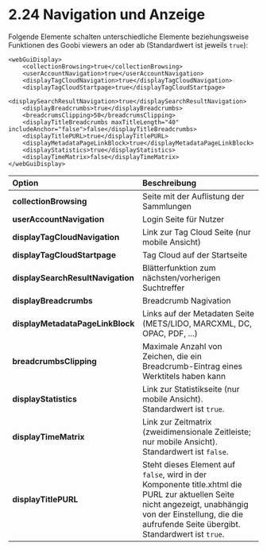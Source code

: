 # 2.24 Navigation und Anzeige

Folgende Elemente schalten unterschiedliche Elemente beziehungsweise Funktionen des Goobi viewers an oder ab \(Standardwert ist jeweils `true`\):

```markup
<webGuiDisplay>
    <collectionBrowsing>true</collectionBrowsing>
    <userAccountNavigation>true</userAccountNavigation>
    <displayTagCloudNavigation>true</displayTagCloudNavigation>
    <displayTagCloudStartpage>true</displayTagCloudStartpage>
    <displaySearchResultNavigation>true</displaySearchResultNavigation>
    <displayBreadcrumbs>true</displayBreadcrumbs>
    <breadcrumsClipping>50</breadcrumsClipping>
    <displayTitleBreadcrumbs maxTitleLength="40" includeAnchor="false">false</displayTitleBreadcrumbs>
    <displayTitlePURL>true</displayTitlePURL>
    <displayMetadataPageLinkBlock>true</displayMetadataPageLinkBlock>
    <displayStatistics>true</displayStatistics>
    <displayTimeMatrix>false</displayTimeMatrix>
</webGuiDisplay>
```

| **Option** | Beschreibung |
| :--- | :--- |
| **collectionBrowsing** | Seite mit der Auflistung der Sammlungen |
| **userAccountNavigation** | Login Seite für Nutzer |
| **displayTagCloudNavigation** | Link zur Tag Cloud Seite \(nur mobile Ansicht\) |
| **displayTagCloudStartpage** | Tag Cloud auf der Startseite |
| **displaySearchResultNavigation** | Blätterfunktion zum nächsten/vorherigen Suchtreffer |
| **displayBreadcrumbs** | Breadcrumb Nagivation |
| **displayMetadataPageLinkBlock** | Links auf der Metadaten Seite \(METS/LIDO, MARCXML, DC, OPAC, PDF, ...\) |
| **breadcrumbsClipping** | Maximale Anzahl von Zeichen, die ein Breadcrumb-Eintrag eines Werktitels haben kann |
| **displayStatistics** | Link zur Statistikseite \(nur mobile Ansicht\). Standardwert ist `true`. |
| **displayTimeMatrix** | Link zur Zeitmatrix \(zweidimensionale Zeitleiste; nur mobile Ansicht\). Standardwert ist `false`. |
| **displayTitlePURL** | Steht dieses Element auf `false`, wird in der Komponente title.xhtml die PURL zur aktuellen Seite nicht angezeigt, unabhängig von der Einstellung, die die aufrufende Seite übergibt. Standardwert ist `true`. |

